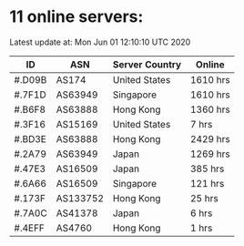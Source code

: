# 11 online servers:

Latest update at: Mon Jun 01 12:10:10 UTC 2020

| ID | ASN | Server Country | Online |
| -- | --- | -------------- | ------ |
| #.D09B | AS174 | United States | 1610 hrs |
| #.7F1D | AS63949 | Singapore | 1610 hrs |
| #.B6F8 | AS63888 | Hong Kong | 1360 hrs |
| #.3F16 | AS15169 | United States | 7 hrs |
| #.BD3E | AS63888 | Hong Kong | 2429 hrs |
| #.2A79 | AS63949 | Japan | 1269 hrs |
| #.47E3 | AS16509 | Japan | 385 hrs |
| #.6A66 | AS16509 | Singapore | 121 hrs |
| #.173F | AS133752 | Hong Kong | 25 hrs |
| #.7A0C | AS41378 | Japan | 6 hrs |
| #.4EFF | AS4760 | Hong Kong | 1 hrs |

